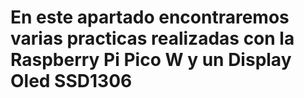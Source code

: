 # En este apartado encontraremos varias practicas realizadas con la Raspberry Pi Pico W y un Display Oled SSD1306
